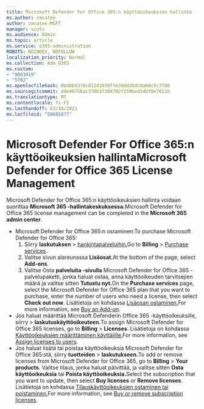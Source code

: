 ```yaml
---
title: Microsoft Defender For Office 365:n käyttöoikeuksien hallinta
ms.author: cmcatee
author: cmcatee-MSFT
manager: scotv
ms.audience: Admin
ms.topic: article
ms.service: o365-administration
ROBOTS: NOINDEX, NOFOLLOW
localization_priority: Normal
ms.collection: Adm_O365
ms.custom:
- "9003019"
- "5782"
ms.openlocfilehash: 8bd6b4378c81241839ffe39dd36dc0a66c5c7f06
ms.sourcegitcommit: dde46756ac370b3f384702f259bed1dbf8e7611b
ms.translationtype: MT
ms.contentlocale: fi-FI
ms.lasthandoff: 03/10/2021
ms.locfileid: "50601677"
---
```

# <a name="microsoft-defender-for-office-365-license-management"></a><span data-ttu-id="2acdc-102">Microsoft Defender For Office 365:n käyttöoikeuksien hallinta</span><span class="sxs-lookup"><span data-stu-id="2acdc-102">Microsoft Defender for Office 365 License Management</span></span>

<span data-ttu-id="2acdc-103">Microsoft Defender for Office 365:n käyttöoikeuksien hallinta voidaan suorittaa **Microsoft 365 -hallintakeskuksessa.**</span><span class="sxs-lookup"><span data-stu-id="2acdc-103">Microsoft Defender for Office 365 license management can be completed in the  **Microsoft 365 admin center**.</span></span>

- <span data-ttu-id="2acdc-104">Microsoft Defender for Office 365:n ostaminen:</span><span class="sxs-lookup"><span data-stu-id="2acdc-104">To purchase Microsoft Defender for Office 365:</span></span>
    1. <span data-ttu-id="2acdc-105">Siirry **laskutuksen**  >  [hankintapalveluihin.](https://go.microsoft.com/fwlink/p/?linkid=868433)</span><span class="sxs-lookup"><span data-stu-id="2acdc-105">Go to **Billing** > [Purchase services](https://go.microsoft.com/fwlink/p/?linkid=868433).</span></span>
    2. <span data-ttu-id="2acdc-106">Valitse sivun alareunassa **Lisäosat.**</span><span class="sxs-lookup"><span data-stu-id="2acdc-106">At the bottom of the page, select **Add-ons**.</span></span>
    3. <span data-ttu-id="2acdc-107">Valitse Osta **palveluita -sivulla** Microsoft Defender for Office 365 -palvelupaketti, jonka haluat ostaa, anna käyttöoikeuden tarvitsejien määrä ja valitse sitten **Tutustu nyt.**</span><span class="sxs-lookup"><span data-stu-id="2acdc-107">On the **Purchase services** page, select the Microsoft Defender for Office 365 plan that you want to purchase, enter the number of users who need a license, then select **Check out now**.</span></span> <span data-ttu-id="2acdc-108">Lisätietoja on kohdassa [Lisäosan ostaminen.](https://docs.microsoft.com/microsoft-365/commerce/buy-or-edit-an-add-on)</span><span class="sxs-lookup"><span data-stu-id="2acdc-108">For more information, see [Buy an Add-on](https://docs.microsoft.com/microsoft-365/commerce/buy-or-edit-an-add-on).</span></span>
- <span data-ttu-id="2acdc-109">Jos haluat määrittää Microsoft Defenderin Office 365 -käyttöoikeuksille, siirry   >  **laskutuskäyttöoikeuteen.**</span><span class="sxs-lookup"><span data-stu-id="2acdc-109">To assign Microsoft Defender for Office 365 licenses, go to **Billing** > **Licenses**.</span></span> <span data-ttu-id="2acdc-110">Lisätietoja on kohdassa [Käyttöoikeuksien määrittäminen käyttäjille.](https://docs.microsoft.com/microsoft-365/admin/manage/assign-licenses-to-users)</span><span class="sxs-lookup"><span data-stu-id="2acdc-110">For more information, see [Assign licenses to users](https://docs.microsoft.com/microsoft-365/admin/manage/assign-licenses-to-users).</span></span>
- <span data-ttu-id="2acdc-111">Jos haluat lisätä tai poistaa käyttöoikeuksia Microsoft Defender for Office 365:stä, siirry **tuotteiden**  >  **laskutukseen.**</span><span class="sxs-lookup"><span data-stu-id="2acdc-111">To add or remove licenses from Microsoft Defender for Office 365, go to **Billing** > **Your products**.</span></span> <span data-ttu-id="2acdc-112">Valitse tilaus, jonka haluat päivittää, ja valitse sitten **Osta käyttöoikeuksia** tai **Poista käyttöoikeuksia.**</span><span class="sxs-lookup"><span data-stu-id="2acdc-112">Select the subscription that you want to update, then select **Buy licenses** or **Remove licenses**.</span></span> <span data-ttu-id="2acdc-113">Lisätietoja on kohdassa [Tilauskäyttöoikeuksien ostaminen tai poistaminen.](https://docs.microsoft.com/microsoft-365/commerce/licenses/buy-licenses)</span><span class="sxs-lookup"><span data-stu-id="2acdc-113">For more information, see [Buy or remove subscription licenses](https://docs.microsoft.com/microsoft-365/commerce/licenses/buy-licenses).</span></span>